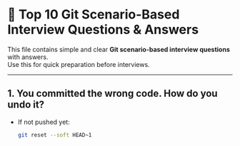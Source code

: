 
# 🚀 Top 10 Git Scenario-Based Interview Questions & Answers

This file contains simple and clear **Git scenario-based interview questions** with answers.  
Use this for quick preparation before interviews.  

---

## 1. You committed the wrong code. How do you undo it?

- If not pushed yet:  
  ```bash
  git reset --soft HEAD~1
